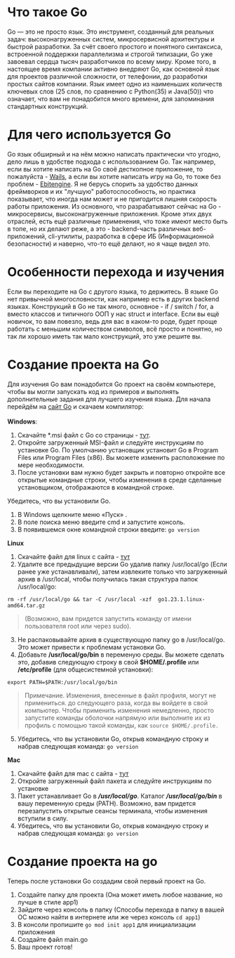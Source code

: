 # Что такое Go

Go — это не просто язык. Это инструмент, созданный для реальных задач: высоконагруженных систем, микросервисной архитектуры и быстрой разработки. За счёт своего простого и понятного синтаксиса, встроенной поддержки параллелизма и строгой типизации, Go уже завоевал сердца тысяч разработчиков по всему миру. Кроме того, в настоящее время компании активно внедряют Go, как основной язык для проектов различной сложности, от телефонии, до разработки простых сайтов компании. Язык имеет одно из наименьших количеств ключевых слов (25 слов, по сравнению с Python(35) и Java(50)) что означает, что вам не понадобится много времени, для запоминания стандартных конструкций.

# Для чего используется Go
Go язык обширный и на нём можно написать практически что угодно, дело лишь в удобстве подхода с использованием Go. Так например, если вы хотите написать на Go своё десткопное приложение, то пожалуйста - [Wails](https://wails.io), а если вы хотите написать игру на Go, то тоже без проблем - [Ebitengine](https://ebitengine.org). Я не берусь спорить за удобство данных фреймворков и их "лучшую" работоспособность, но практика показывает, что иногда нам может и не пригодится лишняя скорость работы приложения. Из основного, что разрабатывают сейчас на Go - микросервисы, высоконагруженные приложения. Кроме этих двух отраслей, есть ещё различные применения, что тоже имеют место быть в топе, но их делают реже, а это - backend-часть различных веб-приложений, cli-утилиты, разработка в сфере ИБ (Информационной безопасности) и наверно, что-то ещё делают, но я чаще видел это.

# Особенности перехода и изучения
Если вы переходите на Go с другого языка, то держитесь. В языке Go нет привычной многословности, как например есть в других backend языках. Конструкций в Go не так много, основное - if / switch / for, а вместо классов и типичного ООП у нас struct и interface. Если вы ещё новичок, то вам повезло, ведь для вас в каком-то роде, будет проще работать с меньшим количеством символов, всё просто и понятно, но так ли хорошо иметь так мало конструкций, это уже решите вы.


# Создание проекта на Go
Для изучения Go вам понадобится Go проект на своём компьютере, чтобы вы могли запускать код из примеров и выполнять дополнительные задания для лучшего изучения языка. Для начала перейдём на [сайт Go](https://go.dev/dl/) и скачаем компилятор:<br><br>
**Windows**: 
1. Скачайте *.msi файл с Go со страницы - [тут](https://go.dev/dl/). 
2. Откройте загруженный MSI-файл и следуйте инструкциям по установке Go.
  По умолчанию установщик установит Go в Program Files или Program Files (x86). Вы можете изменить расположение по мере необходимости. 
3. После установки вам нужно будет закрыть и повторно откройте все открытые командные строки, чтобы изменения в среде сделанные установщиком, отображаются в командной строке.

Убедитесь, что вы установили Go.
1. В Windows щелкните меню «Пуск» .
2. В поле поиска меню введите cmd и запустите консоль.
3. В появившемся окне командной строки введите: ```go version```


**Linux**
1. Скачайте файл для linux с сайта - [тут](https://go.dev/dl/) 
2. Удалите все предыдущие версии Go удалив папку /usr/local/go (Если ранее уже устанавливали), затем извлеките только что загруженный архив в /usr/local, чтобы получилась такая структура папок /usr/local/go:
```
rm -rf /usr/local/go && tar -C /usr/local -xzf  go1.23.1.linux-amd64.tar.gz
```
> (Возможно, вам придется запустить команду от имени пользователя root или через sudo).

3. Не распаковывайте архив в существующую папку go в /usr/local/go. Это может привести к проблемам установки Go.
4. Добавьте **/usr/local/go/bin** в переменую среды. Вы можете сделать это, добавив следующую строку в свой **$HOME/.profile** или **/etc/profile** (для общесистемной установки):
```
export PATH=$PATH:/usr/local/go/bin
```

> Примечание. Изменения, внесенные в файл профиля, могут не примениться. до следующего раза, когда вы войдете в свой компьютер. Чтобы применить изменения немедленно, просто запустите команды оболочки напрямую или выполните их из профиль с помощью такой команды, как ``` source $HOME/.profile. ```

5. Убедитесь, что вы установили Go, открыв командную строку и набрав следующая команда: ``` go version ```

**Mac**
1. Скачайте файл для mac с сайта - [тут](https://go.dev/dl/)
2. Откройте загруженный файл пакета и следуйте инструкциям по установке
3. Пакет устанавливает Go в ***/usr/local/go***. Каталог ***/usr/local/go/bin*** в вашу переменную среды (PATH). Возможно, вам придется перезапустить открытые сеансы терминала, чтобы изменения вступили в силу.
4. Убедитесь, что вы установили Go, открыв командную строку и набрав следующая команда: ```go version```

# Создание проекта на go

Теперь после установки Go создадим свой первый проект на Go. 
1. Создайте папку для проекта (Она может иметь любое название, но лучше в стиле app1)
2. Зайдите через консоль в папку (Способы перехода в папку в вашей ОС можно найти в интернете или же через консоль ```cd app1```)
3. В консоли пропишите ```go mod init app1``` для инициализации приложения
4. Создайте файл main.go 
5. Ваш проект готов!

